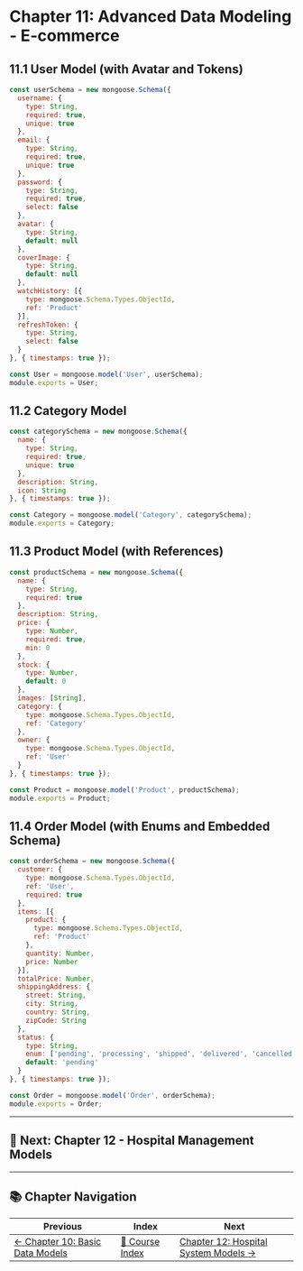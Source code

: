 # Chapter 11: Advanced Data Modeling - E-commerce

## 11.1 User Model (with Avatar and Tokens)

```javascript
const userSchema = new mongoose.Schema({
  username: {
    type: String,
    required: true,
    unique: true
  },
  email: {
    type: String,
    required: true,
    unique: true
  },
  password: {
    type: String,
    required: true,
    select: false
  },
  avatar: {
    type: String,
    default: null
  },
  coverImage: {
    type: String,
    default: null
  },
  watchHistory: [{
    type: mongoose.Schema.Types.ObjectId,
    ref: 'Product'
  }],
  refreshToken: {
    type: String,
    select: false
  }
}, { timestamps: true });

const User = mongoose.model('User', userSchema);
module.exports = User;
```

## 11.2 Category Model

```javascript
const categorySchema = new mongoose.Schema({
  name: {
    type: String,
    required: true,
    unique: true
  },
  description: String,
  icon: String
}, { timestamps: true });

const Category = mongoose.model('Category', categorySchema);
module.exports = Category;
```

## 11.3 Product Model (with References)

```javascript
const productSchema = new mongoose.Schema({
  name: {
    type: String,
    required: true
  },
  description: String,
  price: {
    type: Number,
    required: true,
    min: 0
  },
  stock: {
    type: Number,
    default: 0
  },
  images: [String],
  category: {
    type: mongoose.Schema.Types.ObjectId,
    ref: 'Category'
  },
  owner: {
    type: mongoose.Schema.Types.ObjectId,
    ref: 'User'
  }
}, { timestamps: true });

const Product = mongoose.model('Product', productSchema);
module.exports = Product;
```

## 11.4 Order Model (with Enums and Embedded Schema)

```javascript
const orderSchema = new mongoose.Schema({
  customer: {
    type: mongoose.Schema.Types.ObjectId,
    ref: 'User',
    required: true
  },
  items: [{
    product: {
      type: mongoose.Schema.Types.ObjectId,
      ref: 'Product'
    },
    quantity: Number,
    price: Number
  }],
  totalPrice: Number,
  shippingAddress: {
    street: String,
    city: String,
    country: String,
    zipCode: String
  },
  status: {
    type: String,
    enum: ['pending', 'processing', 'shipped', 'delivered', 'cancelled'],
    default: 'pending'
  }
}, { timestamps: true });

const Order = mongoose.model('Order', orderSchema);
module.exports = Order;
```

---

## 🎯 Next: Chapter 12 - Hospital Management Models

---

## 📚 Chapter Navigation

| Previous | Index | Next |
|----------|-------|------|
| [← Chapter 10: Basic Data Models](./10_BASIC_DATA_MODELS.md) | [📖 Course Index](../INDEX.md) | [Chapter 12: Hospital System Models →](./12_HOSPITAL_MODELS.md) |
